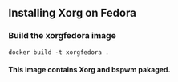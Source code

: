 ## Installing Xorg on Fedora

### Build the xorgfedora image
``` docker build -t xorgfedora . ```

#### This image contains Xorg and bspwm pakaged. 

